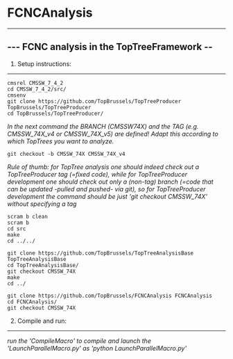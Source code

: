 # FCNCAnalysis
--------------------------------------------
--- FCNC analysis in the TopTreeFramework --
--------------------------------------------


1) Setup instructions:
----------------------

    cmsrel CMSSW_7_4_2
    cd CMSSW_7_4_2/src/
    cmsenv
    git clone https://github.com/TopBrussels/TopTreeProducer TopBrussels/TopTreeProducer
    cd TopBrussels/TopTreeProducer/

_In the next command the BRANCH (CMSSW74X) and the TAG (e.g. CMSSW_74X_v4 or CMSSW_74X_v5) are defined! Adapt this according to which TopTrees you want to analyze._

    git checkout -b CMSSW_74X CMSSW_74X_v4

_Rule of thumb: for TopTree analysis one should indeed check out a TopTreeProducer tag (=fixed code), 
while for TopTreeProducer development one should check out only a (non-tag) branch (=code that can be updated -pulled and pushed- via git),
so for TopTreeProducer development the command should be just 'git checkout CMSSW_74X' without specifying a tag_

    scram b clean
    scram b
    cd src
    make
    cd ../../

    git clone https://github.com/TopBrussels/TopTreeAnalysisBase TopTreeAnalysisBase
    cd TopTreeAnalysisBase/
    git checkout CMSSW_74X
    make
    cd ../

    git clone https://github.com/TopBrussels/FCNCAnalysis FCNCAnalysis
    cd FCNCAnalysis/
    git checkout CMSSW_74X



2) Compile and run:
-------------------

_run the 'CompileMacro' to compile and launch the 'LaunchParallelMacro.py' as 'python LaunchParallelMacro.py'_


